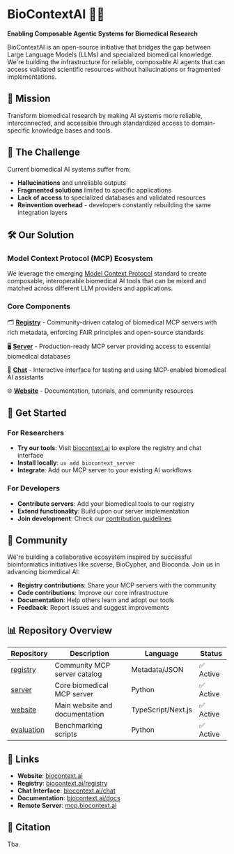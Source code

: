 # BioContextAI 🧬🤖

**Enabling Composable Agentic Systems for Biomedical Research**

BioContextAI is an open-source initiative that bridges the gap between Large Language Models (LLMs) and specialized biomedical knowledge. We're building the infrastructure for reliable, composable AI agents that can access validated scientific resources without hallucinations or fragmented implementations.

## 🎯 Mission

Transform biomedical research by making AI systems more reliable, interconnected, and accessible through standardized access to domain-specific knowledge bases and tools.

## 🔬 The Challenge

Current biomedical AI systems suffer from:
- **Hallucinations** and unreliable outputs
- **Fragmented solutions** limited to specific applications
- **Lack of access** to specialized databases and validated resources
- **Reinvention overhead** - developers constantly rebuilding the same integration layers

## 🛠️ Our Solution

### Model Context Protocol (MCP) Ecosystem
We leverage the emerging [Model Context Protocol](https://modelcontextprotocol.io/) standard to create composable, interoperable biomedical AI tools that can be mixed and matched across different LLM providers and applications.

### Core Components

🗂️ **[Registry](https://github.com/biocontext-ai/registry)** - Community-driven catalog of biomedical MCP servers with rich metadata, enforcing FAIR principles and open-source standards

🖥️ **[Server](https://github.com/biocontext-ai/server)** - Production-ready MCP server providing access to essential biomedical databases

💬 **[Chat](https://biocontext.ai/chat)** - Interactive interface for testing and using MCP-enabled biomedical AI assistants

🌐 **[Website](https://github.com/biocontext-ai/website)** - Documentation, tutorials, and community resources

## 🚀 Get Started

### For Researchers
- **Try our tools**: Visit [biocontext.ai](https://biocontext.ai) to explore the registry and chat interface
- **Install locally**: `uv add biocontext_server`
- **Integrate**: Add our MCP server to your existing AI workflows

### For Developers
- **Contribute servers**: Add your biomedical tools to our registry
- **Extend functionality**: Build upon our server implementation
- **Join development**: Check our [contribution guidelines](https://biocontext.ai/docs)

## 🤝 Community

We're building a collaborative ecosystem inspired by successful bioinformatics initiatives like scverse, BioCypher, and Bioconda. Join us in advancing biomedical AI:

- **Registry contributions**: Share your MCP servers with the community
- **Code contributions**: Improve our core infrastructure
- **Documentation**: Help others learn and adopt our tools
- **Feedback**: Report issues and suggest improvements

## 📊 Repository Overview

| Repository | Description | Language | Status |
|------------|-------------|----------|---------|
| [registry](https://github.com/biocontext-ai/registry) | Community MCP server catalog | Metadata/JSON | ✅ Active |
| [server](https://github.com/biocontext-ai/server) | Core biomedical MCP server | Python | ✅ Active |
| [website](https://github.com/biocontext-ai/website) | Main website and documentation | TypeScript/Next.js | ✅ Active |
| [evaluation](https://github.com/biocontext-ai/simple-mcp-evaluation) | Benchmarking scripts | Python | ✅ Active |

## 🔗 Links

- **Website**: [biocontext.ai](https://biocontext.ai)
- **Registry**: [biocontext.ai/registry](https://biocontext.ai/registry)
- **Chat Interface**: [biocontext.ai/chat](https://biocontext.ai/chat)
- **Documentation**: [biocontext.ai/docs](https://biocontext.ai/docs)
- **Remote Server**: [mcp.biocontext.ai](https://mcp.biocontext.ai)

## 📄 Citation

Tba.
